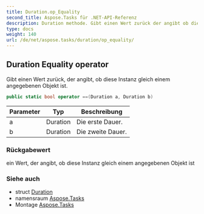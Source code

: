 ```yaml
---
title: Duration.op_Equality
second_title: Aspose.Tasks für .NET-API-Referenz
description: Duration methode. Gibt einen Wert zurück der angibt ob diese Instanz gleich einem angegebenen Objekt ist.
type: docs
weight: 140
url: /de/net/aspose.tasks/duration/op_equality/
---
```

## Duration Equality operator

Gibt einen Wert zurück, der angibt, ob diese Instanz gleich einem angegebenen Objekt ist.

```csharp
public static bool operator ==(Duration a, Duration b)
```

| Parameter | Typ | Beschreibung |
| --- | --- | --- |
| a | Duration | Die erste Dauer. |
| b | Duration | Die zweite Dauer. |

### Rückgabewert

ein Wert, der angibt, ob diese Instanz gleich einem angegebenen Objekt ist

### Siehe auch

* struct [Duration](../)
* namensraum [Aspose.Tasks](../../duration/)
* Montage [Aspose.Tasks](../../../)


